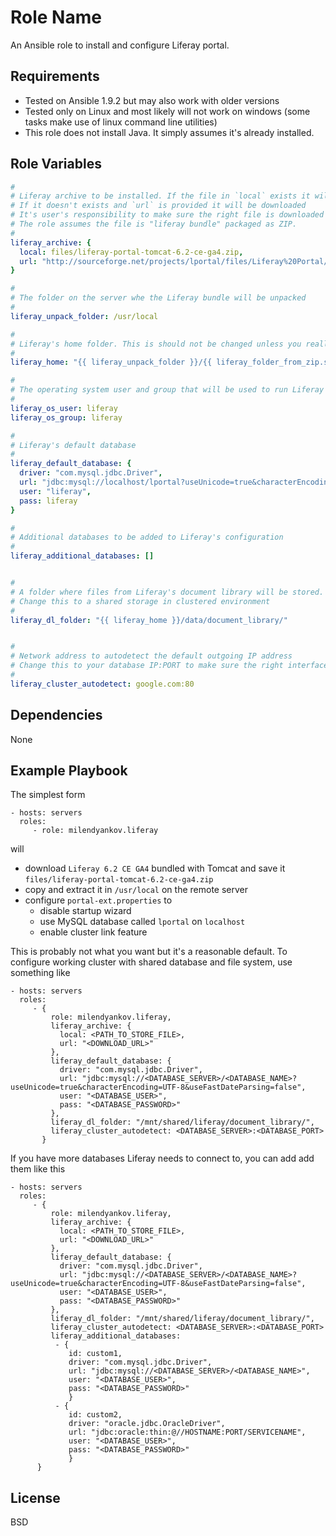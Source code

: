 Role Name
=========

An Ansible role to install and configure Liferay portal. 

Requirements
------------

 - Tested on Ansible 1.9.2 but may also work with older versions 
 - Tested only on Linux and most likely will not work on windows (some tasks make use of linux command line utilities)
 - This role does not install Java. It simply assumes it's already installed. 

Role Variables
--------------

```yaml
#
# Liferay archive to be installed. If the file in `local` exists it will be used. 
# If it doesn't exists and `url` is provided it will be downloaded
# It's user's responsibility to make sure the right file is downloaded 
# The role assumes the file is "liferay bundle" packaged as ZIP.
#
liferay_archive: {
  local: files/liferay-portal-tomcat-6.2-ce-ga4.zip,
  url: "http://sourceforge.net/projects/lportal/files/Liferay%20Portal/6.2.3%20GA4/liferay-portal-tomcat-6.2-ce-ga4-20150416163831865.zip" 
}

#
# The folder on the server whe the Liferay bundle will be unpacked 
#
liferay_unpack_folder: /usr/local

#
# Liferay's home folder. This is should not be changed unless you really know what you are doing! 
#
liferay_home: "{{ liferay_unpack_folder }}/{{ liferay_folder_from_zip.stdout }}"

#
# The operating system user and group that will be used to run Liferay 
#
liferay_os_user: liferay
liferay_os_group: liferay

#
# Liferay's default database 
#
liferay_default_database: {
  driver: "com.mysql.jdbc.Driver",
  url: "jdbc:mysql://localhost/lportal?useUnicode=true&characterEncoding=UTF-8&useFastDateParsing=false",
  user: "liferay",
  pass: liferay
}

#
# Additional databases to be added to Liferay's configuration 
#
liferay_additional_databases: [] 


#
# A folder where files from Liferay's document library will be stored.
# Change this to a shared storage in clustered environment 
#
liferay_dl_folder: "{{ liferay_home }}/data/document_library/"


#
# Network address to autodetect the default outgoing IP address 
# Change this to your database IP:PORT to make sure the right interface is used.
#
liferay_cluster_autodetect: google.com:80
```

Dependencies
------------

None

Example Playbook
----------------

The simplest form

    - hosts: servers
      roles:
         - role: milendyankov.liferay

will 
 
 * download `Liferay 6.2 CE GA4` bundled with Tomcat and save it `files/liferay-portal-tomcat-6.2-ce-ga4.zip`
 * copy and extract it in `/usr/local` on the remote server
 * configure `portal-ext.properties` to
   * disable startup wizard
   * use MySQL database called `lportal` on `localhost` 
   * enable cluster link feature
   
This is probably not what you want but it's a reasonable default. To configure working cluster 
with shared database and file system, use something like

    - hosts: servers
      roles:
         - {
             role: milendyankov.liferay,
             liferay_archive: {
               local: <PATH_TO_STORE_FILE>,
               url: "<DOWNLOAD_URL>" 
             },
             liferay_default_database: {
               driver: "com.mysql.jdbc.Driver",
               url: "jdbc:mysql://<DATABASE_SERVER>/<DATABASE_NAME>?useUnicode=true&characterEncoding=UTF-8&useFastDateParsing=false",
               user: "<DATABASE_USER>",
               pass: "<DATABASE_PASSWORD>"
             },
             liferay_dl_folder: "/mnt/shared/liferay/document_library/",
             liferay_cluster_autodetect: <DATABASE_SERVER>:<DATABASE_PORT>
           }

If you have more databases Liferay needs to connect to, you can add add them like this

    - hosts: servers
      roles:
         - {
             role: milendyankov.liferay,
             liferay_archive: {
               local: <PATH_TO_STORE_FILE>,
               url: "<DOWNLOAD_URL>" 
             },
             liferay_default_database: {
               driver: "com.mysql.jdbc.Driver",
               url: "jdbc:mysql://<DATABASE_SERVER>/<DATABASE_NAME>?useUnicode=true&characterEncoding=UTF-8&useFastDateParsing=false",
               user: "<DATABASE_USER>",
               pass: "<DATABASE_PASSWORD>"
             },
             liferay_dl_folder: "/mnt/shared/liferay/document_library/",
             liferay_cluster_autodetect: <DATABASE_SERVER>:<DATABASE_PORT>
             liferay_additional_databases:
              - {
                 id: custom1,
                 driver: "com.mysql.jdbc.Driver",
                 url: "jdbc:mysql://<DATABASE_SERVER>/<DATABASE_NAME>",
                 user: "<DATABASE_USER>",
                 pass: "<DATABASE_PASSWORD>"
	             }
              - {
                 id: custom2,
                 driver: "oracle.jdbc.OracleDriver",
                 url: "jdbc:oracle:thin:@//HOSTNAME:PORT/SERVICENAME",
                 user: "<DATABASE_USER>",
                 pass: "<DATABASE_PASSWORD>"
	             }
          }



License
-------

BSD


